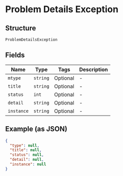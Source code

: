
# Problem Details Exception

## Structure

`ProblemDetailsException`

## Fields

| Name | Type | Tags | Description |
|  --- | --- | --- | --- |
| `mtype` | `string` | Optional | - |
| `title` | `string` | Optional | - |
| `status` | `int` | Optional | - |
| `detail` | `string` | Optional | - |
| `instance` | `string` | Optional | - |

## Example (as JSON)

```json
{
  "type": null,
  "title": null,
  "status": null,
  "detail": null,
  "instance": null
}
```

